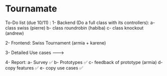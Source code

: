 # Tournamate
To-Do list (due 10/11) :
  1- Backend (Do a full class with its controllers):
    a- class swiss (pierre)
    b- class roundrobin (habiba)
    c- class knockout (andrew)

  2- Frontend: Swiss Tournament (armia + karene)

  3- Detailed Use cases --->

  4- Report:
    a- Survey ✅
    b- Prototypes ✅
    c- feedback of prototype (armia)
    d- copy features ✅
    e- copy use cases ✅
